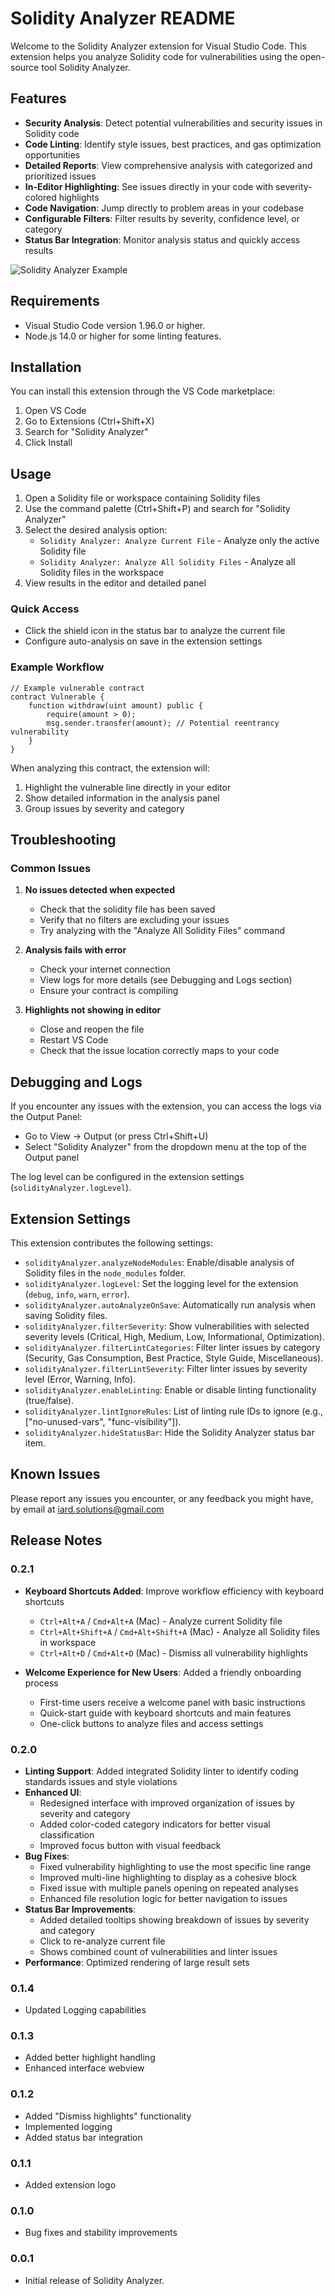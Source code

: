 # Solidity Analyzer README

Welcome to the Solidity Analyzer extension for Visual Studio Code. This extension helps you analyze Solidity code for vulnerabilities using the open-source tool Solidity Analyzer.

## Features

- **Security Analysis**: Detect potential vulnerabilities and security issues in Solidity code
- **Code Linting**: Identify style issues, best practices, and gas optimization opportunities
- **Detailed Reports**: View comprehensive analysis with categorized and prioritized issues
- **In-Editor Highlighting**: See issues directly in your code with severity-colored highlights
- **Code Navigation**: Jump directly to problem areas in your codebase
- **Configurable Filters**: Filter results by severity, confidence level, or category
- **Status Bar Integration**: Monitor analysis status and quickly access results

![Solidity Analyzer Example](images/solidity-analyzer-example.png)

## Requirements

- Visual Studio Code version 1.96.0 or higher.
- Node.js 14.0 or higher for some linting features.

## Installation

You can install this extension through the VS Code marketplace:
1. Open VS Code
2. Go to Extensions (Ctrl+Shift+X)
3. Search for "Solidity Analyzer"
4. Click Install

## Usage

1. Open a Solidity file or workspace containing Solidity files
2. Use the command palette (Ctrl+Shift+P) and search for "Solidity Analyzer"
3. Select the desired analysis option:
   - `Solidity Analyzer: Analyze Current File` - Analyze only the active Solidity file
   - `Solidity Analyzer: Analyze All Solidity Files` - Analyze all Solidity files in the workspace
4. View results in the editor and detailed panel

### Quick Access
- Click the shield icon in the status bar to analyze the current file
- Configure auto-analysis on save in the extension settings

### Example Workflow
```solidity
// Example vulnerable contract
contract Vulnerable {
    function withdraw(uint amount) public {
        require(amount > 0);
        msg.sender.transfer(amount); // Potential reentrancy vulnerability
    }
}
```

When analyzing this contract, the extension will:
1. Highlight the vulnerable line directly in your editor
2. Show detailed information in the analysis panel
3. Group issues by severity and category

## Troubleshooting

### Common Issues

1. **No issues detected when expected**
   - Check that the solidity file has been saved
   - Verify that no filters are excluding your issues
   - Try analyzing with the "Analyze All Solidity Files" command

2. **Analysis fails with error**
   - Check your internet connection
   - View logs for more details (see Debugging and Logs section)
   - Ensure your contract is compiling

3. **Highlights not showing in editor**
   - Close and reopen the file
   - Restart VS Code
   - Check that the issue location correctly maps to your code

## Debugging and Logs

If you encounter any issues with the extension, you can access the logs via the Output Panel:

- Go to View → Output (or press Ctrl+Shift+U)
- Select "Solidity Analyzer" from the dropdown menu at the top of the Output panel

The log level can be configured in the extension settings (`solidityAnalyzer.logLevel`).

## Extension Settings

This extension contributes the following settings:

- `solidityAnalyzer.analyzeNodeModules`: Enable/disable analysis of Solidity files in the `node_modules` folder.
- `solidityAnalyzer.logLevel`: Set the logging level for the extension (`debug`, `info`, `warn`, `error`).
- `solidityAnalyzer.autoAnalyzeOnSave`: Automatically run analysis when saving Solidity files.
- `solidityAnalyzer.filterSeverity`: Show vulnerabilities with selected severity levels (Critical, High, Medium, Low, Informational, Optimization).
- `solidityAnalyzer.filterLintCategories`: Filter linter issues by category (Security, Gas Consumption, Best Practice, Style Guide, Miscellaneous).
- `solidityAnalyzer.filterLintSeverity`: Filter linter issues by severity level (Error, Warning, Info).
- `solidityAnalyzer.enableLinting`: Enable or disable linting functionality (true/false).
- `solidityAnalyzer.lintIgnoreRules`: List of linting rule IDs to ignore (e.g., ["no-unused-vars", "func-visibility"]).
- `solidityAnalyzer.hideStatusBar`: Hide the Solidity Analyzer status bar item.

## Known Issues

Please report any issues you encounter, or any feedback you might have, by email at iard.solutions@gmail.com

## Release Notes

### 0.2.1

- **Keyboard Shortcuts Added**: Improve workflow efficiency with keyboard shortcuts
  - `Ctrl+Alt+A` / `Cmd+Alt+A` (Mac) - Analyze current Solidity file
  - `Ctrl+Alt+Shift+A` / `Cmd+Alt+Shift+A` (Mac) - Analyze all Solidity files in workspace
  - `Ctrl+Alt+D` / `Cmd+Alt+D` (Mac) - Dismiss all vulnerability highlights
  
- **Welcome Experience for New Users**: Added a friendly onboarding process
  - First-time users receive a welcome panel with basic instructions
  - Quick-start guide with keyboard shortcuts and main features
  - One-click buttons to analyze files and access settings

### 0.2.0

- **Linting Support**: Added integrated Solidity linter to identify coding standards issues and style violations
- **Enhanced UI**:
  - Redesigned interface with improved organization of issues by severity and category
  - Added color-coded category indicators for better visual classification
  - Improved focus button with visual feedback
- **Bug Fixes**:
  - Fixed vulnerability highlighting to use the most specific line range
  - Improved multi-line highlighting to display as a cohesive block
  - Fixed issue with multiple panels opening on repeated analyses
  - Enhanced file resolution logic for better navigation to issues
- **Status Bar Improvements**:
  - Added detailed tooltips showing breakdown of issues by severity and category
  - Click to re-analyze current file
  - Shows combined count of vulnerabilities and linter issues
- **Performance**: Optimized rendering of large result sets

### 0.1.4

- Updated Logging capabilities

### 0.1.3

- Added better highlight handling
- Enhanced interface webview

### 0.1.2

- Added "Dismiss highlights" functionality
- Implemented logging
- Added status bar integration

### 0.1.1

- Added extension logo

### 0.1.0

- Bug fixes and stability improvements

### 0.0.1

- Initial release of Solidity Analyzer.

